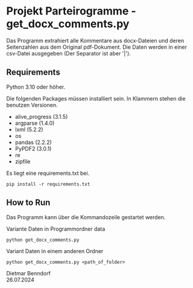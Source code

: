 # Projekt Parteirogramme - get_docx_comments.py

Das Programm extrahiert alle Kommentare aus docx-Dateien und deren Seitenzahlen aus dem Original pdf-Dokument.
Die Daten werden in einer csv-Datei ausgegeben (Der Separator ist aber '|').
  
## Requirements

Python 3.10 oder höher.

Die folgenden Packages müssen installiert sein. In Klammern stehen die benutzen Versionen. 
- alive_progress   (3.1.5)
- argparse         (1.4.0)
- lxml             (5.2.2)
- os
- pandas           (2.2.2)
- PyPDF2           (3.0.1)
- re
- zipfile

Es liegt eine requirements.txt bei.
```
pip install -r requirements.txt
```

  
## How to Run

Das Programm kann über die Kommandozeile gestartet werden.

Variante Daten in Programmordner data
```
python get_docx_comments.py
```

Variant Daten in einem anderen Ordner
```
python get_docx_comments.py <path_of_folder>
```

  
  
Dietmar Benndorf  
26.07.2024

